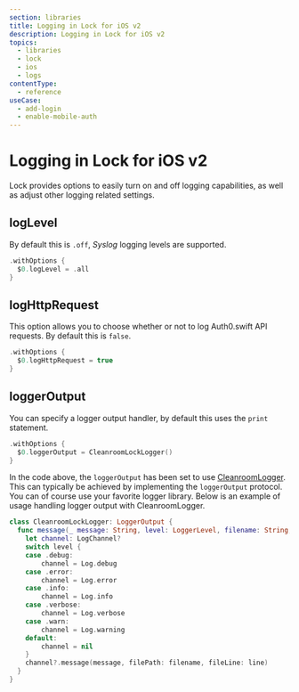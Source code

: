 ```yaml
---
section: libraries
title: Logging in Lock for iOS v2
description: Logging in Lock for iOS v2
topics:
  - libraries
  - lock
  - ios
  - logs
contentType:
  - reference
useCase:
  - add-login
  - enable-mobile-auth
---
```

# Logging in Lock for iOS v2

Lock provides options to easily turn on and off logging capabilities, as well as adjust other logging related settings.

## logLevel

By default this is `.off`, *Syslog* logging levels are supported.

```swift
.withOptions {
  $0.logLevel = .all
}
```

## logHttpRequest

This option allows you to choose whether or not to log Auth0.swift API requests. By default this is `false`.

```swift
.withOptions {
  $0.logHttpRequest = true
}
```

## loggerOutput

You can specify a logger output handler, by default this uses the `print` statement.

```swift
.withOptions {
  $0.loggerOutput = CleanroomLockLogger()
}
```

In the code above, the `loggerOutput` has been set to use [CleanroomLogger](https://github.com/emaloney/CleanroomLogger). This can typically be achieved by implementing the `loggerOutput` protocol.  You can of course use your favorite logger library. Below is an example of usage handling logger output with CleanroomLogger.

```swift
class CleanroomLockLogger: LoggerOutput {
  func message(_ message: String, level: LoggerLevel, filename: String, line: Int) {
    let channel: LogChannel?
    switch level {
    case .debug:
        channel = Log.debug
    case .error:
        channel = Log.error
    case .info:
        channel = Log.info
    case .verbose:
        channel = Log.verbose
    case .warn:
        channel = Log.warning
    default:
        channel = nil
    }
    channel?.message(message, filePath: filename, fileLine: line)
  }
}
```